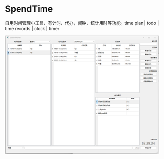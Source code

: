 # SpendTime
自用时间管理小工具，有计时，代办，闹钟，统计用时等功能。time plan | todo | time records | clock | timer

![sample](sample.png)
